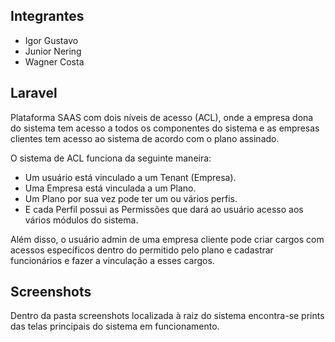 ## Integrantes

* Igor Gustavo
* Junior Nering
* Wagner Costa

## Laravel

Plataforma SAAS com dois níveis de acesso (ACL), onde a empresa dona do sistema tem acesso a todos os componentes do sistema e as empresas clientes tem acesso ao sistema de acordo com o plano assinado.

O sistema de ACL funciona da seguinte maneira:
* Um usuário está vinculado a um Tenant (Empresa).
* Uma Empresa está vinculada a um Plano.
* Um Plano por sua vez pode ter um ou vários perfis.
* E cada Perfil possui as Permissões que dará ao usuário acesso aos vários módulos do sistema.
    
Além disso, o usuário admin de uma empresa cliente pode criar cargos com acessos específicos dentro do permitido pelo plano e cadastrar funcionários e fazer a vinculação a esses cargos.

## Screenshots

Dentro da pasta screenshots localizada à raiz do sistema encontra-se prints das telas principais do sistema em funcionamento. 
